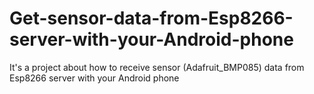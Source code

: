 # Get-sensor-data-from-Esp8266-server-with-your-Android-phone
It's a project about how to receive sensor (Adafruit_BMP085) data from Esp8266 server with your Android phone 
